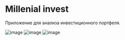 # Millenial invest

Приложение для анализа инвестиционного портфеля.

![image](https://user-images.githubusercontent.com/60402289/120719901-86516180-c4e4-11eb-9d35-2e6fe57c1b0a.png)
![image](https://user-images.githubusercontent.com/60402289/120719935-9701d780-c4e4-11eb-93d6-2340f5e62436.png)
![image](https://user-images.githubusercontent.com/60402289/120719979-af71f200-c4e4-11eb-89b0-bd4b4ac9a1c5.png)
